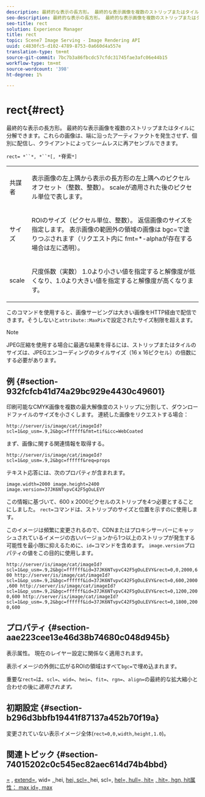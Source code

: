 ```yaml
---
description: 最終的な表示の長方形。 最終的な表示画像を複数のストリップまたはタイルに分解できます。これらの画像は、端に沿ったアーティファクトを発生させず、個別に配信し、クライアントによってシームレスに再アセンブルできます。
seo-description: 最終的な表示の長方形。 最終的な表示画像を複数のストリップまたはタイルに分解できます。これらの画像は、端に沿ったアーティファクトを発生させず、個別に配信し、クライアントによってシームレスに再アセンブルできます。
seo-title: rect
solution: Experience Manager
title: rect
topic: Scene7 Image Serving - Image Rendering API
uuid: c4830fc5-d102-4789-8753-0a660d4a557e
translation-type: tm+mt
source-git-commit: 7bc7b3a86fbcdc57cfdc31745fae3afc06e44b15
workflow-type: tm+mt
source-wordcount: '398'
ht-degree: 1%

---
```



# rect{#rect}

最終的な表示の長方形。 最終的な表示画像を複数のストリップまたはタイルに分解できます。これらの画像は、端に沿ったアーティファクトを発生させず、個別に配信し、クライアントによってシームレスに再アセンブルできます。

`rect= *``*, *``*[, *`脊索`*]`

<table id="simpletable_69D112F85FA24EFCA727B398DC8ED699"> 
 <tr class="strow"> 
  <td class="stentry"> <p><span class="varname"> 共謀者</span> </p> </td> 
  <td class="stentry"> <p>表示画像の左上隅から表示の長方形の左上隅へのピクセルオフセット（整数、整数）。<span class="varname"> scale</span>が適用された後のピクセル単位で表します。 </p></td> 
 </tr> 
 <tr class="strow"> 
  <td class="stentry"> <p><span class="varname"> サイズ</span> </p></td> 
  <td class="stentry"> <p>ROIのサイズ（ピクセル単位、整数）。 返信画像のサイズを指定します。 表示画像の範囲外の領域の画像は<span class="codeph"> bgc=</span>で塗りつぶされます（リクエスト内に<span class="codeph"> fmt=*-alpha</span>が存在する場合は左に透明）。 </p></td> 
 </tr> 
 <tr class="strow"> 
  <td class="stentry"> <p><span class="varname"> scale</span> </p></td> 
  <td class="stentry"> <p>尺度係数（実数） 1.0より小さい値を指定すると解像度が低くなり、1.0より大きい値を指定すると解像度が高くなります。 </p></td> 
 </tr> 
</table>

このコマンドを使用すると、画像サービングは大きい画像をHTTP経由で配信できます。そうしないと`attribute::MaxPix`で設定されたサイズ制限を超えます。

>[!NOTE]
>
>JPEG圧縮を使用する場合に最適な結果を得るには、ストリップまたはタイルのサイズは、JPEGエンコーディングのタイルサイズ（16 x 16ピクセル）の倍数にする必要があります。

## 例 {#section-932fcfcb41d74a29bc929e4430c49601}

印刷可能なCMYK画像を複数の最大解像度のストリップに分割して、ダウンロードファイルのサイズを小さくします。 連続した画像をリクエストする場合：

`http://server/is/image/cat/imageId?scl=1&op_usm=.9,2&bgc=ffffff&fmt=tif&icc=WebCoated`

まず、画像に関する関連情報を取得する。

`http://server/is/image/cat/imageId?scl=1&op_usm=.9,2&bgc=ffffff&req=props`

テキスト応答には、次のプロパティが含まれます。

`image.width=2000 image.height=2400 image.version=37JK6NTvpvC42F5gOuLEVY`

この情報に基づいて、600 x 2000ピクセルのストリップを4つ必要とすることにしました。 `rect=`コマンドは、ストリップのサイズと位置を示すのに使用します。

このイメージは頻繁に変更されるので、CDNまたはプロキシサーバーにキャッシュされているイメージの古いバージョンから1つ以上のストリップが発生する可能性を最小限に抑えるために、`id=`コマンドを含めます。 `image.version`プロパティの値をこの目的に使用します。

`http://server/is/image/cat/imageId?scl=1&op_usm=.9,2&bgc=ffffff&id=37JK6NTvpvC42F5gOuLEVY&rect=0,0,2000,600 http://server/is/image/cat/imageId?scl=1&op_usm=.9,2&bgc=ffffff&id=37JK6NTvpvC42F5gOuLEVY&rect=0,600,2000,600 http://server/is/image/cat/imageId?scl=1&op_usm=.9,2&bgc=ffffff&id=37JK6NTvpvC42F5gOuLEVY&rect=0,1200,2000,600 http://server/is/image/cat/imageId?scl=1&op_usm=.9,2&bgc=ffffff&id=37JK6NTvpvC42F5gOuLEVY&rect=0,1800,2000,600`

## プロパティ {#section-aae223cee13e46d38b74680c048d945b}

表示属性。 現在のレイヤー設定に関係なく適用されます。

表示イメージの外側に広がるROIの領域はすべて`bgc=`で埋め込まれます。

重要な`rect=`は、`scl=`、`wid=`、`hei=`、`fit=`、`rgn=`、`align=`の最終的な拡大縮小と合わせの後に&#x200B;*適用されます。*

## 初期設定 {#section-b296d3bbfb19441f87137a452b70f19a}

変更されていない表示イメージ全体(`rect=0,0,width,height,1.0`)。

## 関連トピック {#section-74015202c0c545ec82aec614d74b4bbd}

[=](../../../../../is-api/http-ref/image-serving-api-ref/c-http-protocol-reference/c-command-reference/r-crop.md#reference-6fd0f6399966446ab4425ce050572eab) ,  [extend=](../../../../../is-api/http-ref/image-serving-api-ref/c-http-protocol-reference/c-command-reference/r-extend.md#reference-7e9156beb285459d830e2d56782a74ac), wid= [, ](../../../../../is-api/http-ref/image-serving-api-ref/c-http-protocol-reference/c-command-reference/r-is-http-wid.md#reference-bfeadcb67bf4485f851eb21345527e47)hei,  [hei, scl=, ](../../../../../is-api/http-ref/image-serving-api-ref/c-http-protocol-reference/c-command-reference/r-is-http-hei.md#reference-6d6f556ccc0e4b98a815e8a5c1944a96)hei, scl=,  [hel=, hull=, hit=](../../../../../is-api/http-ref/image-serving-api-ref/c-http-protocol-reference/c-command-reference/r-scl.md#reference-b2a74e493d0d407e98fe350551ba3fcc) [](../../../../../is-api/http-ref/image-serving-api-ref/c-http-protocol-reference/c-command-reference/r-align.md#reference-b7d6b87c75124d78884f916dd6544bc7) [](../../../../../is-api/http-ref/image-serving-api-ref/c-http-protocol-reference/c-command-reference/r-fit.md#reference-f11bff6d93d143d6b135de3a923bc989) [](../../../../../is-api/http-ref/image-serving-api-ref/c-http-protocol-reference/c-command-reference/r-rgn.md#reference-daa9b80e0d8c4b1aa67d116b578d592f) [](../../../../../is-api/image-catalog/image-serving-api-ref/c-image-catalog-reference/c-attributes-reference/r-maxpix.md#reference-e167d396ac794079ba8b5e6eb16eeda5) [, hit=, hgn, hit属性： max id=, max](../../../../../is-api/http-ref/image-serving-api-ref/c-http-protocol-reference/c-command-reference/r-id.md#reference-60661184deb3420998779724244fcfa0)
